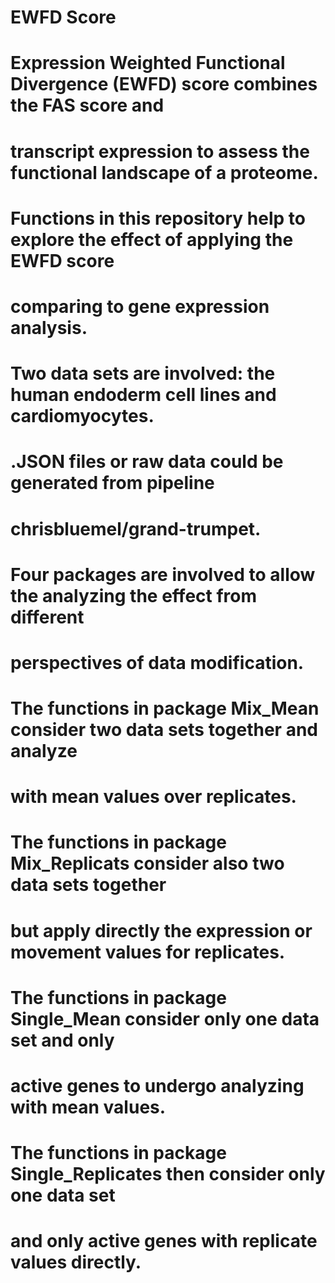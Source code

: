 # EWFD Score

# Expression Weighted Functional Divergence (EWFD) score combines the FAS score and 
# transcript expression to assess the functional landscape of a proteome.

# Functions in this repository help to explore the effect of applying the EWFD score
# comparing to gene expression analysis.

# Two data sets are involved: the human endoderm cell lines and cardiomyocytes.
# .JSON files or raw data could be generated from pipeline 
# chrisbluemel/grand-trumpet.

# Four packages are involved to allow the analyzing the effect from different 
# perspectives of data modification.

# The functions in package Mix_Mean consider two data sets together and analyze
# with mean values over replicates.

# The functions in package Mix_Replicats consider also two data sets together 
# but apply directly the expression or movement values for replicates.

# The functions in package Single_Mean consider only one data set and only
# active genes to undergo analyzing with mean values.

# The functions in package Single_Replicates then consider only one data set
# and only active genes with replicate values directly.

